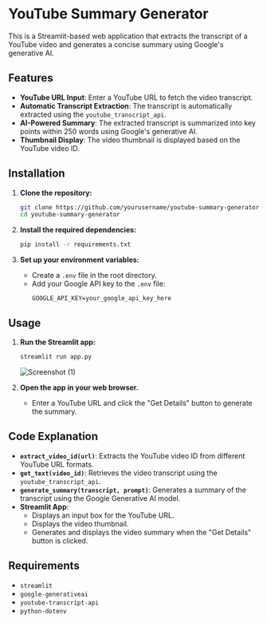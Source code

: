 # YouTube Summary Generator

This is a Streamlit-based web application that extracts the transcript of a YouTube video and generates a concise summary using Google's generative AI.

## Features

- **YouTube URL Input**: Enter a YouTube URL to fetch the video transcript.
- **Automatic Transcript Extraction**: The transcript is automatically extracted using the `youtube_transcript_api`.
- **AI-Powered Summary**: The extracted transcript is summarized into key points within 250 words using Google's generative AI.
- **Thumbnail Display**: The video thumbnail is displayed based on the YouTube video ID.

## Installation

1. **Clone the repository:**
    ```bash
    git clone https://github.com/yourusername/youtube-summary-generator.git
    cd youtube-summary-generator
    ```

2. **Install the required dependencies:**
    ```bash
    pip install -r requirements.txt
    ```

3. **Set up your environment variables:**
    - Create a `.env` file in the root directory.
    - Add your Google API key to the `.env` file:
        ```
        GOOGLE_API_KEY=your_google_api_key_here
        ```

## Usage

1. **Run the Streamlit app:**
    ```bash
    streamlit run app.py
    ```
    ![Screenshot (1)](https://github.com/user-attachments/assets/42d119bb-336a-41e4-b58d-2c59cd67a1ff)

2. **Open the app in your web browser.**
    - Enter a YouTube URL and click the "Get Details" button to generate the summary.

## Code Explanation

- **`extract_video_id(url)`**: Extracts the YouTube video ID from different YouTube URL formats.
- **`get_text(video_id)`**: Retrieves the video transcript using the `youtube_transcript_api`.
- **`generate_summary(transcript, prompt)`**: Generates a summary of the transcript using the Google Generative AI model.
- **Streamlit App**:
    - Displays an input box for the YouTube URL.
    - Displays the video thumbnail.
    - Generates and displays the video summary when the "Get Details" button is clicked.

## Requirements

- `streamlit`
- `google-generativeai`
- `youtube-transcript-api`
- `python-dotenv`
